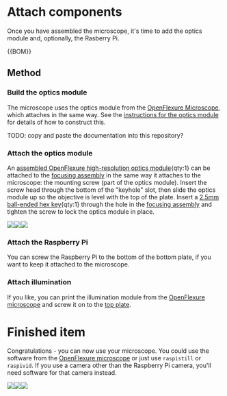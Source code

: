 # Attach components
Once you have assembled the microscope, it's time to add the optics module and, optionally, the Rasberry Pi.

{{BOM}}

## Method
### Build the optics module
The microscope uses the optics module from the [OpenFlexure Microscope], which attaches in the same way.  See the [instructions for the optics module] for details of how to construct this.

TODO: copy and paste the documentation into this repository?

[OpenFlexure Microscope]: https://openflexure.org/projects/microscope/
[instructions for the optics module]: https://build.openflexure.org/openflexure-microscope/v6.1.2/docs/#/2b_high_resolution_optics_module

### Attach the optics module
An [assembled OpenFlexure high-resolution optics module]{qty:1} can be attached to the [focusing assembly] in the same way it attaches to the microscope: the mounting screw (part of the optics module).  Insert the screw head through the bottom of the "keyhole" slot, then slide the optics module up so the objective is level with the top of the plate.  Insert a [2.5mm ball-ended hex key]{qty:1} through the hole in the [focusing assembly] and tighten the screw to lock the optics module in place.

![](images/optics_module_lock.jpg)![](images/optics_module_assembled.jpg)![](images/optics_module_parts.jpg)

[assembled OpenFlexure high-resolution optics module]: parts/optics_module.md
[focusing assembly]: parts/focusing_assembly.md
[2.5mm ball-ended hex key]: parts/2_5_mm_hex_key.md "{cat:tool}"

### Attach the Raspberry Pi
You can screw the Raspberry Pi to the bottom of the bottom plate, if you want to keep it attached to the microscope.

### Attach illumination
If you like, you can print the illumination module from the [OpenFlexure microscope] and screw it on to the [top plate].

[top plate]: parts/top_plate.md

# Finished item
Congratulations - you can now use your microscope.  You could use the software from the [OpenFlexure microscope] or just use ``raspistill`` or ``raspivid``.  If you use a camera other than the Raspberry Pi camera, you'll need software for that camera instead.

![](images/assembled_oblique.jpg)![](images/assembled_front.jpg)![](images/assembled_bottom.jpg)